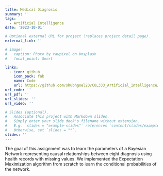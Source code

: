 ```yaml
---
title: Medical Diagnosis
summary: ''
tags:
  - Artificial Intelligence
date: '2023-10-01'

# Optional external URL for project (replaces project detail page).
external_link: ''

# image: 
#   caption: Photo by rawpixel on Unsplash
#   focal_point: Smart

links:
  - icon: github
    icon_pack: fab
    name: Code
    url: https://github.com/shubhgoel20/COL333_Artificial_Intelligence/tree/main/A4
url_code: ''
url_pdf: ''
url_slides: ''
url_video: ''

# Slides (optional).
#   Associate this project with Markdown slides.
#   Simply enter your slide deck's filename without extension.
#   E.g. `slides = "example-slides"` references `content/slides/example-slides.md`.
#   Otherwise, set `slides = ""`.
slides: ''
---
```


The goal of this assignment was to learn the parameters of a Bayesian Network representing causal relationships between eight diagnosis using health records with missing values. We implemented the Expectation Maximization algorithm from scratch to learn the conditional probabilities of the network.
